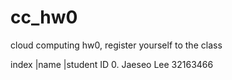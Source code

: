 # cc_hw0
cloud computing hw0, register yourself to the class

index		|name			|student ID
0.		Jaeseo Lee		32163466
